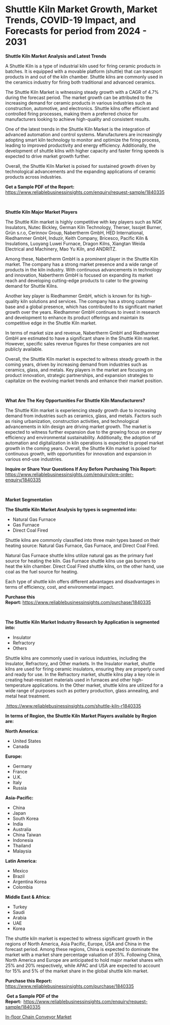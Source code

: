 <p><h1>Shuttle Kiln Market Growth, Market Trends, COVID-19 Impact, and Forecasts for period from 2024 - 2031</h1></p><p><strong>Shuttle Kiln Market Analysis and Latest Trends</strong></p>
<p><p>A Shuttle Kiln is a type of industrial kiln used for firing ceramic products in batches. It is equipped with a movable platform (shuttle) that can transport products in and out of the kiln chamber. Shuttle kilns are commonly used in the ceramics industry for firing both traditional and advanced ceramics.</p><p>The Shuttle Kiln Market is witnessing steady growth with a CAGR of 4.7% during the forecast period. The market growth can be attributed to the increasing demand for ceramic products in various industries such as construction, automotive, and electronics. Shuttle kilns offer efficient and controlled firing processes, making them a preferred choice for manufacturers looking to achieve high-quality and consistent results.</p><p>One of the latest trends in the Shuttle Kiln Market is the integration of advanced automation and control systems. Manufacturers are increasingly adopting smart kiln technology to monitor and optimize the firing process, leading to improved productivity and energy efficiency. Additionally, the development of shuttle kilns with higher capacity and faster firing speeds is expected to drive market growth further.</p><p>Overall, the Shuttle Kiln Market is poised for sustained growth driven by technological advancements and the expanding applications of ceramic products across industries.</p></p>
<p><strong>Get a Sample PDF of the Report:&nbsp;</strong> <a href="https://www.reliablebusinessinsights.com/enquiry/request-sample/1840335">https://www.reliablebusinessinsights.com/enquiry/request-sample/1840335</a></p>
<p>&nbsp;</p>
<p><strong>Shuttle Kiln Major Market Players</strong></p>
<p><p>The Shuttle Kiln market is highly competitive with key players such as NGK Insulators, Nutec Bickley, German Kiln Technology, Therser, Issojet Burner, Grün s.r.o, Cerinnov Group, Nabertherm GmbH, HED International, Riedhammer GmbH, Induzir, Keith Company, Bricesco, Pacific Kiln & Insulations, Luoyang Luwei Furnace, Dragon Kilns, Xiangtan Weida Electrical and Machinery, Mao Yu Kiln, and ANDRITZ.</p><p>Among these, Nabertherm GmbH is a prominent player in the Shuttle Kiln market. The company has a strong market presence and a wide range of products in the kiln industry. With continuous advancements in technology and innovation, Nabertherm GmbH is focused on expanding its market reach and developing cutting-edge products to cater to the growing demand for Shuttle Kilns.</p><p>Another key player is Riedhammer GmbH, which is known for its high-quality kiln solutions and services. The company has a strong customer base and a global presence, which has contributed to its significant market growth over the years. Riedhammer GmbH continues to invest in research and development to enhance its product offerings and maintain its competitive edge in the Shuttle Kiln market.</p><p>In terms of market size and revenue, Nabertherm GmbH and Riedhammer GmbH are estimated to have a significant share in the Shuttle Kiln market. However, specific sales revenue figures for these companies are not publicly available.</p><p>Overall, the Shuttle Kiln market is expected to witness steady growth in the coming years, driven by increasing demand from industries such as ceramics, glass, and metals. Key players in the market are focusing on product innovation, strategic partnerships, and expansion strategies to capitalize on the evolving market trends and enhance their market position.</p></p>
<p>&nbsp;</p>
<p><strong>What Are The Key Opportunities For Shuttle Kiln Manufacturers?</strong></p>
<p><p>The Shuttle Kiln market is experiencing steady growth due to increasing demand from industries such as ceramics, glass, and metals. Factors such as rising urbanization, construction activities, and technological advancements in kiln design are driving market growth. The market is expected to witness further expansion due to the growing focus on energy efficiency and environmental sustainability. Additionally, the adoption of automation and digitalization in kiln operations is expected to propel market growth in the coming years. Overall, the Shuttle Kiln market is poised for continuous growth, with opportunities for innovation and expansion in various end-use industries.</p></p>
<p><strong>Inquire or Share Your Questions If Any Before Purchasing This Report:</strong> <a href="https://www.reliablebusinessinsights.com/enquiry/pre-order-enquiry/1840335">https://www.reliablebusinessinsights.com/enquiry/pre-order-enquiry/1840335</a></p>
<p>&nbsp;</p>
<p><strong>Market Segmentation</strong></p>
<p><strong>The Shuttle Kiln Market Analysis by types is segmented into:</strong></p>
<p><ul><li>Natural Gas Furnace</li><li>Gas Furnace</li><li>Direct Coal Fired</li></ul></p>
<p><p>Shuttle kilns are commonly classified into three main types based on their heating source: Natural Gas Furnace, Gas Furnace, and Direct Coal Fired. </p><p>Natural Gas Furnace shuttle kilns utilize natural gas as the primary fuel source for heating the kiln. Gas Furnace shuttle kilns use gas burners to heat the kiln chamber. Direct Coal Fired shuttle kilns, on the other hand, use coal as the fuel source for heating.</p><p>Each type of shuttle kiln offers different advantages and disadvantages in terms of efficiency, cost, and environmental impact.</p></p>
<p><strong>Purchase this Report:&nbsp;</strong><a href="https://www.reliablebusinessinsights.com/purchase/1840335">https://www.reliablebusinessinsights.com/purchase/1840335</a></p>
<p>&nbsp;</p>
<p><strong>The Shuttle Kiln Market Industry Research by Application is segmented into:</strong></p>
<p><ul><li>Insulator</li><li>Refractory</li><li>Others</li></ul></p>
<p><p>Shuttle kilns are commonly used in various industries, including the Insulator, Refractory, and Other markets. In the Insulator market, shuttle kilns are used for firing ceramic insulators, ensuring they are properly cured and ready for use. In the Refractory market, shuttle kilns play a key role in creating heat-resistant materials used in furnaces and other high-temperature applications. In the Other market, shuttle kilns are utilized for a wide range of purposes such as pottery production, glass annealing, and metal heat treatment.</p></p>
<p><a href="https://www.reliablebusinessinsights.com/shuttle-kiln-r1840335">&nbsp;https://www.reliablebusinessinsights.com/shuttle-kiln-r1840335</a></p>
<p><strong>In terms of Region, the Shuttle Kiln Market Players available by Region are:</strong></p>
<p>
    <p> <strong> North America: </strong>
        <ul>
            <li>United States</li>
            <li>Canada</li>
        </ul>
        </p> 
    <p> <strong> Europe: </strong>
        <ul>
            <li>Germany</li>
            <li>France</li>
            <li>U.K.</li>
            <li>Italy</li>
            <li>Russia</li>
        </ul>
        </p> 
    <p> <strong> Asia-Pacific: </strong>
        <ul>
            <li>China</li>
            <li>Japan</li>
            <li>South Korea</li>
            <li>India</li>
            <li>Australia</li>
            <li>China Taiwan</li>
            <li>Indonesia</li>
            <li>Thailand</li>
            <li>Malaysia</li>
        </ul>
        </p> 
    <p> <strong> Latin America: </strong>
        <ul>
            <li>Mexico</li>
            <li>Brazil</li>
            <li>Argentina Korea</li>
            <li>Colombia</li>
        </ul>
        </p> 
    <p> <strong> Middle East & Africa: </strong>
        <ul>
            <li>Turkey</li>
            <li>Saudi</li>
            <li>Arabia</li>
            <li>UAE</li>
            <li>Korea</li>
        </ul>
    </p>
    </p>
<p><p>The shuttle kiln market is expected to witness significant growth in the regions of North America, Asia Pacific, Europe, USA and China in the forecast period. Among these regions, China is expected to dominate the market with a market share percentage valuation of 35%. Following China, North America and Europe are anticipated to hold major market shares with 25% and 20% respectively, while APAC and USA are expected to account for 15% and 5% of the market share in the global shuttle kiln market.</p></p>
<p><strong>Purchase this Report: </strong><a href="https://www.reliablebusinessinsights.com/purchase/1840335">https://www.reliablebusinessinsights.com/purchase/1840335</a></p>
<p>&nbsp;<strong>Get a Sample PDF of the Report:&nbsp;&nbsp;</strong><a href="https://www.reliablebusinessinsights.com/enquiry/request-sample/1840335">https://www.reliablebusinessinsights.com/enquiry/request-sample/1840335</a></p>
<p><strong></strong></p>
<p><p><a href="https://view.publitas.com/reportprime-1/in-floor-chain-conveyor-market-investigation-industry-evolution-and-forecast-till-2031/">In-floor Chain Conveyor Market</a></p></p>